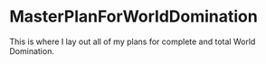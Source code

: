 # MasterPlanForWorldDomination

This is where I lay out all of my plans for complete and total World Domination.
